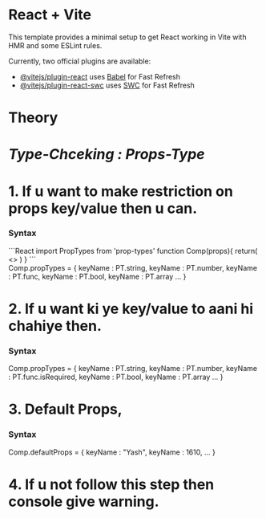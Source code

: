 # React + Vite

This template provides a minimal setup to get React working in Vite with HMR and some ESLint rules.

Currently, two official plugins are available:

- [@vitejs/plugin-react](https://github.com/vitejs/vite-plugin-react/blob/main/packages/plugin-react/README.md) uses [Babel](https://babeljs.io/) for Fast Refresh
- [@vitejs/plugin-react-swc](https://github.com/vitejs/vite-plugin-react-swc) uses [SWC](https://swc.rs/) for Fast Refresh


# Theory

# _Type-Chceking : Props-Type_

# 1. If u want to make restriction on props key/value then u can.

<h3>Syntax</h3>
```React
import PropTypes from 'prop-types'
function Comp(props){
    return(
        <>
        </>
    )
}
```
<br>
Comp.propTypes = {
    keyName : PT.string,
    keyName : PT.number,
    keyName : PT.func,
    keyName : PT.bool,
    keyName : PT.array
    ...
}

# 2. If u want ki ye key/value to aani hi chahiye then.

<h3>Syntax</h3>
Comp.propTypes = {
    keyName : PT.string,
    keyName : PT.number,
    keyName : PT.func.isRequired,
    keyName : PT.bool,
    keyName : PT.array
    ...
}

# 3. Default Props,

<h3>Syntax</h3>
Comp.defaultProps = {
    keyName : "Yash",
    keyName : 1610,
    ...
}

# 4. If u not follow this step then console give warning.
